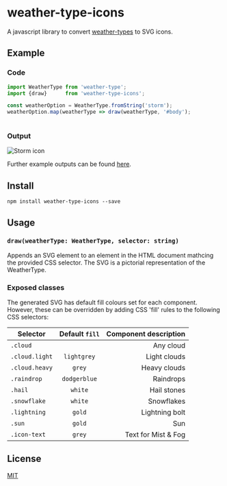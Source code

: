 weather-type-icons
==================

A javascript library to convert 
[weather-types](https://github.com/dp28/weather-type) to SVG icons.

Example
-------

### Code
```javascript
import WeatherType from 'weather-type';
import {draw}      from 'weather-type-icons';

const weatherOption = WeatherType.fromString('storm');
weatherOption.map(weatherType => draw(weatherType, '#body');
  
```

### Output

![Storm icon](https://dp28.github.io/weather-type-icons/icons/storm.svg)

Further example outputs can be found 
[here](https://dp28.github.io/weather-type-icons/).

Install
-------

```
npm install weather-type-icons --save
```

Usage
-----

### `draw(weatherType: WeatherType, selector: string)`

Appends an SVG element to an element in the HTML document mathcing the provided
CSS selector. The SVG is a pictorial representation of the WeatherType.

### Exposed classes

The generated SVG has default fill colours set for each component. However, 
these can be overridden by adding CSS 'fill' rules to the following CSS 
selectors:

| Selector       | Default `fill` | Component description |
|----------------|:--------------:|----------------------:|
| `.cloud`       |                | Any cloud             |
| `.cloud.light` | `lightgrey`    | Light clouds          |
| `.cloud.heavy` | `grey`         | Heavy clouds          |
| `.raindrop`    | `dodgerblue`   | Raindrops             |
| `.hail`        | `white`        | Hail stones           |
| `.snowflake`   | `white`        | Snowflakes            |
| `.lightning`   | `gold`         | Lightning bolt        |
| `.sun`         | `gold`         | Sun                   |
| `.icon-text`   | `grey`         | Text for Mist & Fog   |


License
-------

[MIT](./LICENSE)
